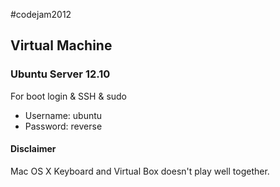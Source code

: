#codejam2012

## Virtual Machine
### Ubuntu Server 12.10
For boot login & SSH & sudo
- Username: ubuntu
- Password: reverse

#### Disclaimer
Mac OS X Keyboard and Virtual Box doesn't play well together.

